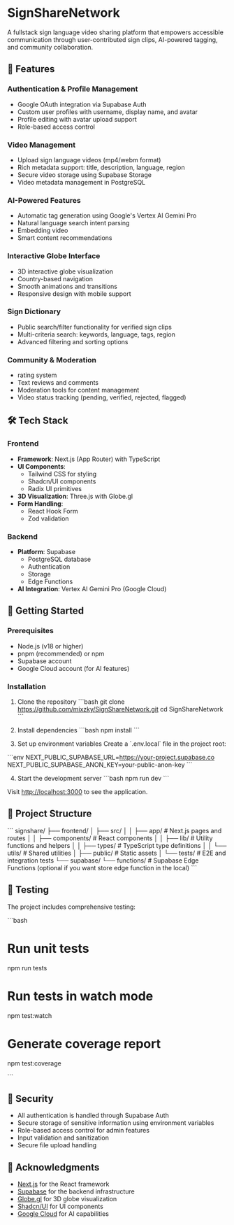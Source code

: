 # SignShareNetwork

A fullstack sign language video sharing platform that empowers accessible communication through user-contributed sign clips, AI-powered tagging, and community collaboration.

## 🌟 Features

### Authentication & Profile Management
- Google OAuth integration via Supabase Auth
- Custom user profiles with username, display name, and avatar
- Profile editing with avatar upload support
- Role-based access control

### Video Management
- Upload sign language videos (mp4/webm format)
- Rich metadata support: title, description, language, region
- Secure video storage using Supabase Storage
- Video metadata management in PostgreSQL

### AI-Powered Features
- Automatic tag generation using Google's Vertex AI Gemini Pro
- Natural language search intent parsing
- Embedding video 
- Smart content recommendations

### Interactive Globe Interface
- 3D interactive globe visualization
- Country-based navigation
- Smooth animations and transitions
- Responsive design with mobile support

### Sign Dictionary
- Public search/filter functionality for verified sign clips
- Multi-criteria search: keywords, language, tags, region
- Advanced filtering and sorting options

### Community & Moderation
- rating system
- Text reviews and comments
- Moderation tools for content management
- Video status tracking (pending, verified, rejected, flagged)

## 🛠️ Tech Stack

### Frontend
- **Framework**: Next.js (App Router) with TypeScript
- **UI Components**: 
  - Tailwind CSS for styling
  - Shadcn/UI components
  - Radix UI primitives
- **3D Visualization**: Three.js with Globe.gl
- **Form Handling**: 
  - React Hook Form
  - Zod validation

### Backend
- **Platform**: Supabase
  - PostgreSQL database
  - Authentication
  - Storage
  - Edge Functions
- **AI Integration**: Vertex AI Gemini Pro (Google Cloud)

## 🚀 Getting Started

### Prerequisites
- Node.js (v18 or higher)
- pnpm (recommended) or npm
- Supabase account
- Google Cloud account (for AI features)

### Installation

1. Clone the repository
\`\`\`bash
git clone https://github.com/mixzky/SignShareNetwork.git
cd SignShareNetwork
\`\`\`

2. Install dependencies
\`\`\`bash
npm install
\`\`\`

3. Set up environment variables
Create a \`.env.local\` file in the project root:

\`\`\`env
NEXT_PUBLIC_SUPABASE_URL=https://your-project.supabase.co
NEXT_PUBLIC_SUPABASE_ANON_KEY=your-public-anon-key
\`\`\`

4. Start the development server
\`\`\`bash
npm run dev
\`\`\`

Visit [http://localhost:3000](http://localhost:3000) to see the application.

## 📁 Project Structure

\`\`\`
signshare/
├── frontend/
│   ├── src/
│   │   ├── app/           # Next.js pages and routes
│   │   ├── components/    # React components
│   │   ├── lib/          # Utility functions and helpers
│   │   ├── types/        # TypeScript type definitions
│   │   └── utils/        # Shared utilities
│   ├── public/           # Static assets
│   └── tests/           # E2E and integration tests
└── supabase/
    └── functions/       # Supabase Edge Functions (optional if you want store edge function in the local)
\`\`\`

## 🧪 Testing

The project includes comprehensive testing:

\`\`\`bash
# Run unit tests
npm run tests

# Run tests in watch mode
npm test:watch

# Generate coverage report
npm test:coverage

\`\`\`

## 🔐 Security

- All authentication is handled through Supabase Auth
- Secure storage of sensitive information using environment variables
- Role-based access control for admin features
- Input validation and sanitization
- Secure file upload handling

## 🙏 Acknowledgments

- [Next.js](https://nextjs.org/) for the React framework
- [Supabase](https://supabase.com/) for the backend infrastructure
- [Globe.gl](https://globe.gl/) for 3D globe visualization
- [Shadcn/UI](https://ui.shadcn.com/) for UI components
- [Google Cloud](https://cloud.google.com/) for AI capabilities 